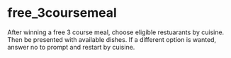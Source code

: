 # free_3coursemeal

After winning a free 3 course meal, choose eligible restuarants by cuisine.
Then be presented with available dishes. If a different option is wanted, answer no to prompt and restart by cuisine. 
